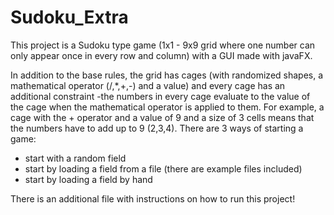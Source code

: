 # Sudoku_Extra
This project is a Sudoku type game (1x1 - 9x9 grid where one number can only appear once in every row and column) with a GUI made with javaFX.

In addition to the base rules, the grid has cages (with randomized shapes, a mathematical operator (/,*,+,-) and a value)
and every cage has an additional constraint -the numbers in every cage evaluate to the value of the cage 
when the mathematical operator is applied to them.
For example, a cage with the + operator and a value of 9 and a size of 3 cells
means that the numbers have to add up to 9 (2,3,4).
There are 3 ways of starting a game:
- start with a random field
- start by loading a field from a file (there are example files included)
- start by loading a field by hand

There is an additional file with instructions on how to run this project!
